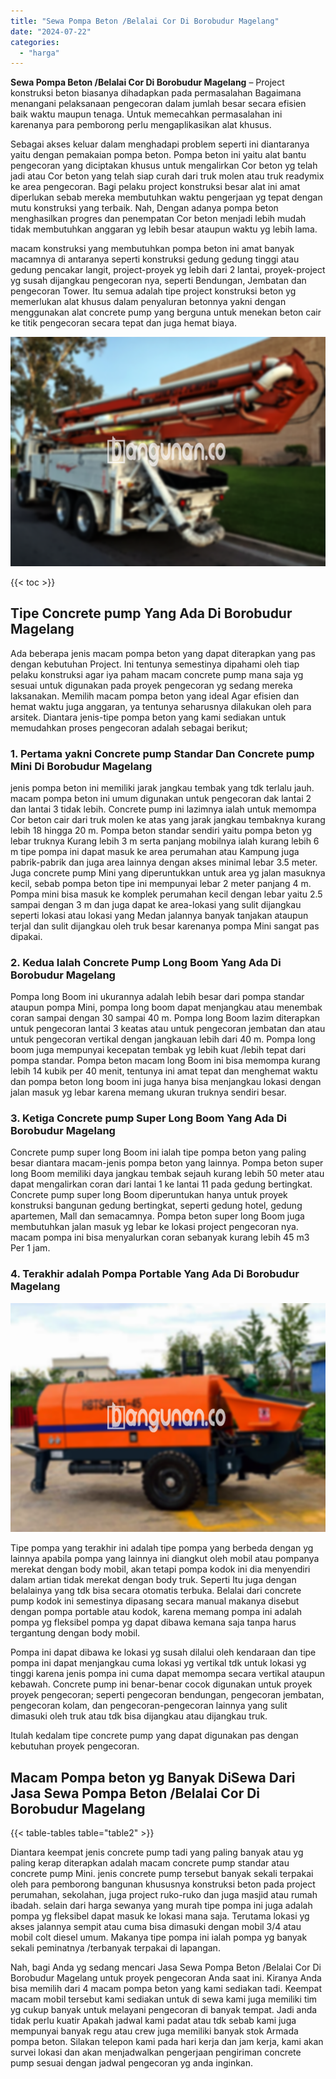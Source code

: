 ```yaml
---
title: "Sewa Pompa Beton /Belalai Cor Di Borobudur Magelang"
date: "2024-07-22"
categories: 
  - "harga"
---
```


**Sewa Pompa Beton /Belalai Cor Di Borobudur Magelang** – Project konstruksi beton biasanya dihadapkan pada permasalahan Bagaimana menangani pelaksanaan pengecoran dalam jumlah besar secara efisien baik waktu maupun tenaga. Untuk memecahkan permasalahan ini karenanya para pemborong perlu mengaplikasikan alat khusus.

Sebagai akses keluar dalam menghadapi problem seperti ini diantaranya yaitu dengan pemakaian pompa beton. Pompa beton ini yaitu alat bantu pengecoran yang diciptakan khusus untuk mengalirkan Cor beton yg telah jadi atau Cor beton yang telah siap curah dari truk molen atau truk readymix ke area pengecoran. Bagi pelaku project konstruksi besar alat ini amat diperlukan sebab mereka membutuhkan waktu pengerjaan yg tepat dengan mutu konstruksi yang terbaik. Nah, Dengan adanya pompa beton menghasilkan progres dan penempatan Cor beton menjadi lebih mudah tidak membutuhkan anggaran yg lebih besar ataupun waktu yg lebih lama.

macam konstruksi yang membutuhkan pompa beton ini amat banyak macamnya di antaranya seperti konstruksi gedung gedung tinggi atau gedung pencakar langit, project-proyek yg lebih dari 2 lantai, proyek-project yg susah dijangkau pengecoran nya, seperti Bendungan, Jembatan dan pengecoran Tower. Itu semua adalah tipe project konstruksi beton yg memerlukan alat khusus dalam penyaluran betonnya yakni dengan menggunakan alat concrete pump yang berguna untuk menekan beton cair ke titik pengecoran secara tepat dan juga hemat biaya.

![Sewa Pompa Beton /Belalai Cor Di Borobudur Magelang](/images/sewa-concrete-pump-05.png)

{{< toc >}}

## Tipe Concrete pump Yang Ada Di Borobudur Magelang

Ada beberapa jenis macam pompa beton yang dapat diterapkan yang pas dengan kebutuhan Project. Ini tentunya semestinya dipahami oleh tiap pelaku konstruksi agar iya paham macam concrete pump mana saja yg sesuai untuk digunakan pada proyek pengecoran yg sedang mereka laksanakan. Memilih macam pompa beton yang ideal Agar efisien dan hemat waktu juga anggaran, ya tentunya seharusnya dilakukan oleh para arsitek. Diantara jenis-tipe pompa beton yang kami sediakan untuk memudahkan proses pengecoran adalah sebagai berikut;

### 1\. Pertama yakni Concrete pump Standar Dan Concrete pump Mini Di Borobudur Magelang

jenis pompa beton ini memiliki jarak jangkau tembak yang tdk terlalu jauh. macam pompa beton ini umum digunakan untuk pengecoran dak lantai 2 dan lantai 3 tidak lebih. Concrete pump ini lazimnya ialah untuk memompa Cor beton cair dari truk molen ke atas yang jarak jangkau tembaknya kurang lebih 18 hingga 20 m. Pompa beton standar sendiri yaitu pompa beton yg lebar truknya Kurang lebih 3 m serta panjang mobilnya ialah kurang lebih 6 m tipe pompa ini dapat masuk ke area perumahan atau Kampung juga pabrik-pabrik dan juga area lainnya dengan akses minimal lebar 3.5 meter. Juga concrete pump Mini yang diperuntukkan untuk area yg jalan masuknya kecil, sebab pompa beton tipe ini mempunyai lebar 2 meter panjang 4 m. Pompa mini bisa masuk ke komplek perumahan kecil dengan lebar yaitu 2.5 sampai dengan 3 m dan juga dapat ke area-lokasi yang sulit dijangkau seperti lokasi atau lokasi yang Medan jalannya banyak tanjakan ataupun terjal dan sulit dijangkau oleh truk besar karenanya pompa Mini sangat pas dipakai.

### 2\. Kedua Ialah Concrete Pump Long Boom Yang Ada Di Borobudur Magelang

Pompa long Boom ini ukurannya adalah lebih besar dari pompa standar ataupun pompa Mini, pompa long boom dapat menjangkau atau menembak coran sampai dengan 30 sampai 40 m. Pompa long Boom lazim diterapkan untuk pengecoran lantai 3 keatas atau untuk pengecoran jembatan dan atau untuk pengecoran vertikal dengan jangkauan lebih dari 40 m. Pompa long boom juga mempunyai kecepatan tembak yg lebih kuat /lebih tepat dari pompa standar. Pompa beton macam long Boom ini bisa memompa kurang lebih 14 kubik per 40 menit, tentunya ini amat tepat dan menghemat waktu dan pompa beton long boom ini juga hanya bisa menjangkau lokasi dengan jalan masuk yg lebar karena memang ukuran truknya sendiri besar.

### 3\. Ketiga Concrete pump Super Long Boom Yang Ada Di Borobudur Magelang

Concrete pump super long Boom ini ialah tipe pompa beton yang paling besar diantara macam-jenis pompa beton yang lainnya. Pompa beton super long Boom memiliki daya jangkau tembak sejauh kurang lebih 50 meter atau dapat mengalirkan coran dari lantai 1 ke lantai 11 pada gedung bertingkat. Concrete pump super long Boom diperuntukan hanya untuk proyek konstruksi bangunan gedung bertingkat, seperti gedung hotel, gedung apartemen, Mall dan semacamnya. Pompa beton super long Boom juga membutuhkan jalan masuk yg lebar ke lokasi project pengecoran nya. macam pompa ini bisa menyalurkan coran sebanyak kurang lebih 45 m3 Per 1 jam.

### 4\. Terakhir adalah Pompa Portable Yang Ada Di Borobudur Magelang

![Sewa Pompa Beton /Belalai Cor Di Borobudur Magelang](/images/sewa-concrete-pump-16.png)

Tipe pompa yang terakhir ini adalah tipe pompa yang berbeda dengan yg lainnya apabila pompa yang lainnya ini diangkut oleh mobil atau pompanya merekat dengan body mobil, akan tetapi pompa kodok ini dia menyendiri dalam artian tidak merekat dengan body truk. Seperti Itu juga dengan belalainya yang tdk bisa secara otomatis terbuka. Belalai dari concrete pump kodok ini semestinya dipasang secara manual makanya disebut dengan pompa portable atau kodok, karena memang pompa ini adalah pompa yg fleksibel pompa yg dapat dibawa kemana saja tanpa harus tergantung dengan body mobil.

Pompa ini dapat dibawa ke lokasi yg susah dilalui oleh kendaraan dan tipe pompa ini dapat menjangkau cuma lokasi yg vertikal tdk untuk lokasi yg tinggi karena jenis pompa ini cuma dapat memompa secara vertikal ataupun kebawah. Concrete pump ini benar-benar cocok digunakan untuk proyek proyek pengecoran; seperti pengecoran bendungan, pengecoran jembatan, pengecoran kolam, dan pengecoran-pengecoran lainnya yang sulit dimasuki oleh truk atau tdk bisa dijangkau atau dijangkau truk.

Itulah kedalam tipe concrete pump yang dapat digunakan pas dengan kebutuhan proyek pengecoran.

## Macam Pompa beton yg Banyak DiSewa Dari Jasa Sewa Pompa Beton /Belalai Cor Di Borobudur Magelang

{{< table-tables table="table2" >}}

Diantara keempat jenis concrete pump tadi yang paling banyak atau yg paling kerap diterapkan adalah macam concrete pump standar atau concrete pump Mini. jenis concrete pump tersebut banyak sekali terpakai oleh para pemborong bangunan khususnya konstruksi beton pada project perumahan, sekolahan, juga project ruko-ruko dan juga masjid atau rumah ibadah. selain dari harga sewanya yang murah tipe pompa ini juga adalah pompa yg fleksibel dapat masuk ke lokasi mana saja. Terutama lokasi yg akses jalannya sempit atau cuma bisa dimasuki dengan mobil 3/4 atau mobil colt diesel umum. Makanya tipe pompa ini ialah pompa yg banyak sekali peminatnya /terbanyak terpakai di lapangan.

Nah, bagi Anda yg sedang mencari Jasa Sewa Pompa Beton /Belalai Cor Di Borobudur Magelang untuk proyek pengecoran Anda saat ini. Kiranya Anda bisa memilih dari 4 macam pompa beton yang kami sediakan tadi. Keempat macam mobil tersebut kami sediakan untuk di sewa kami juga memiliki tim yg cukup banyak untuk melayani pengecoran di banyak tempat. Jadi anda tidak perlu kuatir Apakah jadwal kami padat atau tdk sebab kami juga mempunyai banyak regu atau crew juga memiliki banyak stok Armada pompa beton. Silakan telepon kami pada hari kerja dan jam kerja, kami akan survei lokasi dan akan menjadwalkan pengerjaan pengiriman concrete pump sesuai dengan jadwal pengecoran yg anda inginkan.
